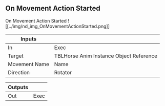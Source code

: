 ## On Movement Action Started
On Movement Action Started
![[../img/nd_img_OnMovementActionStarted.png]]

|Inputs||
|--|--|
| In | Exec |
| Target | TBLHorse Anim Instance Object Reference |
| Movement Name | Name |
| Direction | Rotator |

|Outputs||
|--|--|
| Out | Exec |
